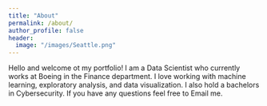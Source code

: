 ```yaml
---
title: "About"
permalink: /about/
author_profile: false
header:
  image: "/images/Seattle.png"
--- 
```


Hello and welcome ot my portfolio! I am a Data Scientist who currently works at Boeing in the Finance department. I love working with machine learning, exploratory analysis, and data visualization. I also hold a bachelors in Cybersecurity. If you have any questions feel free to Email me.
